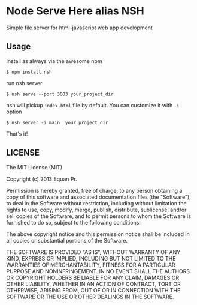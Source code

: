 Node Serve Here alias NSH
=========================

Simple file server for html-javascript web app development


Usage
-----

Install as always via the awesome npm

```
$ npm install nsh
```

run nsh server

```
$ nsh serve --port 3003 your_project_dir
```

nsh will pickup `index.html` file by default. You can customize it with `-i` option

```
$ nsh server -i main  your_project_dir
```

That's it!


LICENSE
-------

The MIT License (MIT)

Copyright (c) 2013 Equan Pr.

Permission is hereby granted, free of charge, to any person obtaining a copy of this software and associated
documentation files (the "Software"), to deal in the Software without restriction, including without limitation
the rights to use, copy, modify, merge, publish, distribute, sublicense, and/or sell copies of the Software, and
to permit persons to whom the Software is furnished to do so, subject to the following conditions:

The above copyright notice and this permission notice shall be included in all copies or substantial portions of
the Software.

THE SOFTWARE IS PROVIDED "AS IS", WITHOUT WARRANTY OF ANY KIND, EXPRESS OR IMPLIED, INCLUDING BUT NOT LIMITED TO
THE WARRANTIES OF MERCHANTABILITY, FITNESS FOR A PARTICULAR PURPOSE AND NONINFRINGEMENT. IN NO EVENT SHALL THE AUTHORS
OR COPYRIGHT HOLDERS BE LIABLE FOR ANY CLAIM, DAMAGES OR OTHER LIABILITY, WHETHER IN AN ACTION OF CONTRACT, TORT
OR OTHERWISE, ARISING FROM, OUT OF OR IN CONNECTION WITH THE SOFTWARE OR THE USE OR OTHER DEALINGS IN THE SOFTWARE.